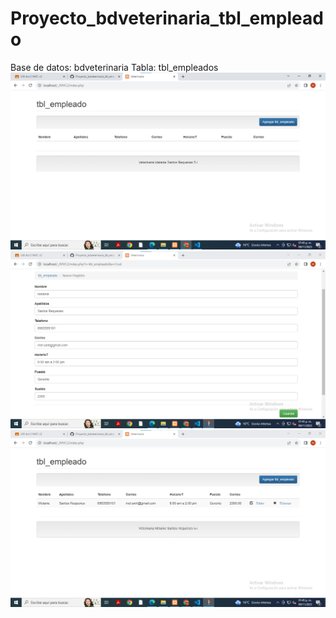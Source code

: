 # Proyecto_bdveterinaria_tbl_empleado
Base de datos: bdveterinaria Tabla: tbl_empleados
![ ](https://github.com/SantosM128/Proyecto_bdveterinaria_tbl_empleado/blob/1153600cbfb3f2e416b4366422c285fb0c5692b9/1.png)
![](https://github.com/SantosM128/Proyecto_bdveterinaria_tbl_empleado/blob/16e72cfc159d53f0140dc548ac0a5c58c5e6b9d4/2.png)
![](https://github.com/SantosM128/Proyecto_bdveterinaria_tbl_empleado/blob/78ca800f487741337775ee0516daa8d62a392d77/3.png)
